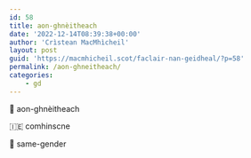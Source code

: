 ```yaml
---
id: 58
title: aon-ghnèitheach
date: '2022-12-14T08:39:38+00:00'
author: 'Crìstean MacMhìcheil'
layout: post
guid: 'https://macmhicheil.scot/faclair-nan-geidheal/?p=58'
permalink: /aon-ghneitheach/
categories:
    - gd
---
```


&#x1f3f4;&#xe0067;&#xe0062;&#xe0073;&#xe0063;&#xe0074;&#xe007f; aon-ghnèitheach

&#x1f1ee;&#x1f1ea; comhinscne

&#x1f3f4;&#xe0067;&#xe0062;&#xe0065;&#xe006e;&#xe0067;&#xe007f; same-gender
